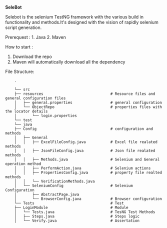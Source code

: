 **SeleBot**

Selebot is the selenium TestNG framework with the various build in functionality and methods.It's designed with the vision of rapidly selenium script generation.

Prerequest :
    1. Java
    2. Maven

How to start :

1. Download the repo
2. Maven will automatically download all the dependency

File Structure:

        .
       
        └── src                                   
        ├── resources                              # Resource files and general configuration files
        │   ├── general.properties                 # general configuration 
        │   └── ObjectRepo                         # properties files with the locator details
        │       └── login.properties                
        └── test
        └── java
        ├── Config                                 # configuration and methods
        │   ├── General
        │   │   ├── ExcelFileConfig.java           # Excel file realated methods
        │   │   ├── JsonFileConfig.java            # Json file realated methods
        │   │   ├── Methods.java                   # Selenium and General operation method
        │   │   ├── PerformAction.java             # Selenium actions
        │   │   ├── PropertiesConfig.java          # property file realted methods
        │   │   └── VerificationMethods.java
        │   └── SeleniumConfig                     # Selenium Configuration
        │       ├── AbstractPage.java
        │       └── BrowserConfig.java             # Browser configuration
        └── Tests                                  # Test
        ├── LoginModule                            # Module   
        │   └── Tests.java                         # TesNG Test Methods
        │   ├── Steps.java                         # Steps logic
        │   └── Verify.java                        # Assertation
        
        
        
        
        
       
       
       
        